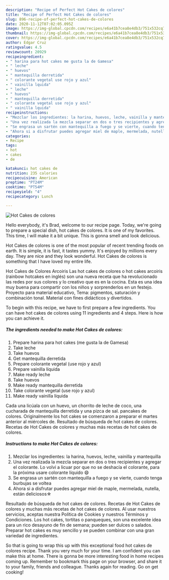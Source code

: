 ```yaml
---
description: "Recipe of Perfect Hot Cakes de colores"
title: "Recipe of Perfect Hot Cakes de colores"
slug: 896-recipe-of-perfect-hot-cakes-de-colores
date: 2020-11-12T07:02:05.095Z
image: https://img-global.cpcdn.com/recipes/e6a41b7cea8e4db3/751x532cq70/hot-cakes-de-colores-foto-principal.jpg
thumbnail: https://img-global.cpcdn.com/recipes/e6a41b7cea8e4db3/751x532cq70/hot-cakes-de-colores-foto-principal.jpg
cover: https://img-global.cpcdn.com/recipes/e6a41b7cea8e4db3/751x532cq70/hot-cakes-de-colores-foto-principal.jpg
author: Edgar Cruz
ratingvalue: 4.5
reviewcount: 20929
recipeingredient:
- " harina para hot cakes me gusta la de Gamesa"
- " leche"
- " huevos"
- " mantequilla derretida"
- " colorante vegetal use rojo y azul"
- " vainilla lquida"
- " leche"
- " huevos"
- " mantequilla derretida"
- " colorante vegetal use rojo y azul"
- " vainilla lquida"
recipeinstructions:
- "Mezclar los ingredientes: la harina, huevos, leche, vainilla y mantequilla"
- "Una vez realizada la mezcla separar en dos o tres recipientes y agregar el colorante. Lo volvi a licuar por que no se deshacía el colorante, para la próxima usare colorante líquido 😄"
- "Se engrasa un sartén con mantequilla a fuego y se vierte, cuando tenga burbujas se voltea"
- "Ahora si a disfrutar puedes agregar miel de maple, mermelada, nutella, están deliciosos☆"
categories:
- Recipe
tags:
- hot
- cakes
- de

katakunci: hot cakes de 
nutrition: 235 calories
recipecuisine: American
preptime: "PT24M"
cooktime: "PT54M"
recipeyield: "4"
recipecategory: Lunch

---
```



![Hot Cakes de colores](https://img-global.cpcdn.com/recipes/e6a41b7cea8e4db3/751x532cq70/hot-cakes-de-colores-foto-principal.jpg)

Hello everybody, it's Brad, welcome to our recipe page. Today, we're going to prepare a special dish, hot cakes de colores. It is one of my favorites. This time, I will make it a bit unique. This is gonna smell and look delicious.

Hot Cakes de colores is one of the most popular of recent trending foods on earth. It is simple, it is fast, it tastes yummy. It's enjoyed by millions every day. They are nice and they look wonderful. Hot Cakes de colores is something that I have loved my entire life.

Hot Cakes de Colores Arcoiris Las hot cakes de colores o hot cakes arcoiris (rainbow hotcakes en inglés) son una nueva receta que ha revolucionado las redes por sus colores y lo creativo que es en la cocina. Esta es una idea muy buena para compartir con los niños y sorprenderlos en un festejo. Proyecto para material educativo, Tema: pigmentos, saturación y combinación tonal. Material con fines didácticos y divertidos.


To begin with this recipe, we have to first prepare a few ingredients. You can have hot cakes de colores using 11 ingredients and 4 steps. Here is how you can achieve it.

<!--inarticleads1-->

##### The ingredients needed to make Hot Cakes de colores:

1. Prepare  harina para hot cakes (me gusta la de Gamesa)
1. Take  leche
1. Take  huevos
1. Get  mantequilla derretida
1. Prepare  colorante vegetal (use rojo y azul)
1. Prepare  vainilla líquida
1. Make ready  leche
1. Take  huevos
1. Make ready  mantequilla derretida
1. Take  colorante vegetal (use rojo y azul)
1. Make ready  vainilla líquida


Cada una licúala con un huevo, un chorrito de leche de coco, una cucharada de mantequilla derretida y una pizca de sal. pancakes de colores. Originalmente los hot cakes se comenzaron a preparar el martes anterior al miércoles de. Resultado de búsqueda de hot cakes de colores. Recetas de Hot Cakes de colores y muchas más recetas de hot cakes de colores. 

<!--inarticleads2-->

##### Instructions to make Hot Cakes de colores:

1. Mezclar los ingredientes: la harina, huevos, leche, vainilla y mantequilla
1. Una vez realizada la mezcla separar en dos o tres recipientes y agregar el colorante. Lo volvi a licuar por que no se deshacía el colorante, para la próxima usare colorante líquido 😄
1. Se engrasa un sartén con mantequilla a fuego y se vierte, cuando tenga burbujas se voltea
1. Ahora si a disfrutar puedes agregar miel de maple, mermelada, nutella, están deliciosos☆


Resultado de búsqueda de hot cakes de colores. Recetas de Hot Cakes de colores y muchas más recetas de hot cakes de colores. Al usar nuestros servicios, aceptas nuestra Política de Cookies y nuestros Términos y Condiciones. Los hot cakes, tortitas o panqueques, son una excelente idea para un rico desayuno de fin de semana; pueden ser dulces o salados. Preparar hot cakes es muy sencillo y se pueden combinar con una gran variedad de ingredientes. 

So that is going to wrap this up with this exceptional food hot cakes de colores recipe. Thank you very much for your time. I am confident you can make this at home. There is gonna be more interesting food in home recipes coming up. Remember to bookmark this page on your browser, and share it to your family, friends and colleague. Thanks again for reading. Go on get cooking!
